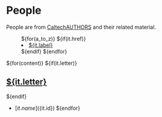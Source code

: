 
# People

People are from [CaltechAUTHORS](https://authors.library.caltech.edu) and their related material.

<menu id="a_to_z">
${for(a_to_z)}
${if(it.href)}<li><a href="${it.href}">${it.label}</a></li>${endif}
${endfor}
</menu>

${for(content)}
${if(it.letter)}

## <a id="${it.letter}" name="${it.letter}" href="#a_to_z">${it.letter}</a>

${endif}
- [${it.name}](${it.id})
${endfor}





